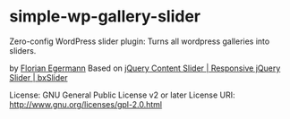 # simple-wp-gallery-slider

Zero-config WordPress slider plugin: Turns all wordpress galleries into sliders.

by [Florian Egermann](http://www.fleg.de)
Based on [jQuery Content Slider | Responsive jQuery Slider | bxSlider](http://bxslider.com/) 

License: GNU General Public License v2 or later
License URI: http://www.gnu.org/licenses/gpl-2.0.html
